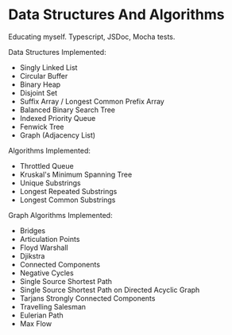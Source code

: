# Data Structures And Algorithms

Educating myself. Typescript, JSDoc, Mocha tests.


Data Structures Implemented:
* Singly Linked List
* Circular Buffer
* Binary Heap
* Disjoint Set
* Suffix Array / Longest Common Prefix Array
* Balanced Binary Search Tree
* Indexed Priority Queue
* Fenwick Tree
* Graph (Adjacency List)


Algorithms Implemented:
* Throttled Queue
* Kruskal's Minimum Spanning Tree
* Unique Substrings
* Longest Repeated Substrings
* Longest Common Substrings


Graph Algorithms Implemented:
* Bridges
* Articulation Points
* Floyd Warshall
* Djikstra
* Connected Components
* Negative Cycles
* Single Source Shortest Path
* Single Source Shortest Path on Directed Acyclic Graph
* Tarjans Strongly Connected Components
* Travelling Salesman
* Eulerian Path
* Max Flow